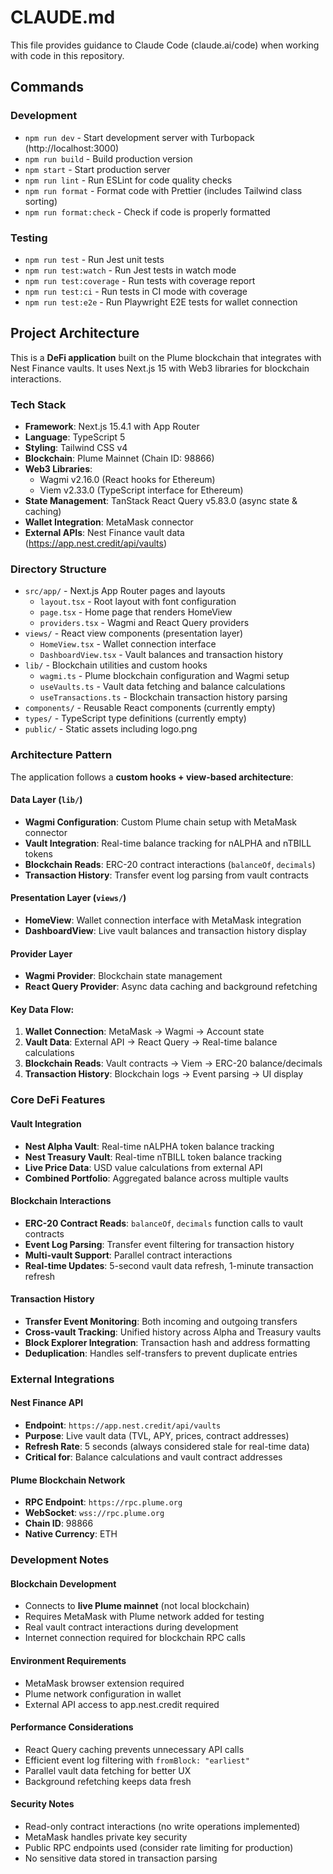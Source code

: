 # CLAUDE.md

This file provides guidance to Claude Code (claude.ai/code) when working with code in this repository.

## Commands

### Development

- `npm run dev` - Start development server with Turbopack (http://localhost:3000)
- `npm run build` - Build production version
- `npm start` - Start production server
- `npm run lint` - Run ESLint for code quality checks
- `npm run format` - Format code with Prettier (includes Tailwind class sorting)
- `npm run format:check` - Check if code is properly formatted

### Testing

- `npm run test` - Run Jest unit tests
- `npm run test:watch` - Run Jest tests in watch mode
- `npm run test:coverage` - Run tests with coverage report
- `npm run test:ci` - Run tests in CI mode with coverage
- `npm run test:e2e` - Run Playwright E2E tests for wallet connection

## Project Architecture

This is a **DeFi application** built on the Plume blockchain that integrates with Nest Finance vaults. It uses Next.js 15 with Web3 libraries for blockchain interactions.

### Tech Stack

- **Framework**: Next.js 15.4.1 with App Router
- **Language**: TypeScript 5
- **Styling**: Tailwind CSS v4
- **Blockchain**: Plume Mainnet (Chain ID: 98866)
- **Web3 Libraries**:
  - Wagmi v2.16.0 (React hooks for Ethereum)
  - Viem v2.33.0 (TypeScript interface for Ethereum)
- **State Management**: TanStack React Query v5.83.0 (async state & caching)
- **Wallet Integration**: MetaMask connector
- **External APIs**: Nest Finance vault data (https://app.nest.credit/api/vaults)

### Directory Structure

- `src/app/` - Next.js App Router pages and layouts
  - `layout.tsx` - Root layout with font configuration
  - `page.tsx` - Home page that renders HomeView
  - `providers.tsx` - Wagmi and React Query providers
- `views/` - React view components (presentation layer)
  - `HomeView.tsx` - Wallet connection interface
  - `DashboardView.tsx` - Vault balances and transaction history
- `lib/` - Blockchain utilities and custom hooks
  - `wagmi.ts` - Plume blockchain configuration and Wagmi setup
  - `useVaults.ts` - Vault data fetching and balance calculations
  - `useTransactions.ts` - Blockchain transaction history parsing
- `components/` - Reusable React components (currently empty)
- `types/` - TypeScript type definitions (currently empty)
- `public/` - Static assets including logo.png

### Architecture Pattern

The application follows a **custom hooks + view-based architecture**:

#### Data Layer (`lib/`)

- **Wagmi Configuration**: Custom Plume chain setup with MetaMask connector
- **Vault Integration**: Real-time balance tracking for nALPHA and nTBILL tokens
- **Blockchain Reads**: ERC-20 contract interactions (`balanceOf`, `decimals`)
- **Transaction History**: Transfer event log parsing from vault contracts

#### Presentation Layer (`views/`)

- **HomeView**: Wallet connection interface with MetaMask integration
- **DashboardView**: Live vault balances and transaction history display

#### Provider Layer

- **Wagmi Provider**: Blockchain state management
- **React Query Provider**: Async data caching and background refetching

#### Key Data Flow:

1. **Wallet Connection**: MetaMask → Wagmi → Account state
2. **Vault Data**: External API → React Query → Real-time balance calculations
3. **Blockchain Reads**: Vault contracts → Viem → ERC-20 balance/decimals
4. **Transaction History**: Blockchain logs → Event parsing → UI display

### Core DeFi Features

#### Vault Integration

- **Nest Alpha Vault**: Real-time nALPHA token balance tracking
- **Nest Treasury Vault**: Real-time nTBILL token balance tracking
- **Live Price Data**: USD value calculations from external API
- **Combined Portfolio**: Aggregated balance across multiple vaults

#### Blockchain Interactions

- **ERC-20 Contract Reads**: `balanceOf`, `decimals` function calls to vault contracts
- **Event Log Parsing**: Transfer event filtering for transaction history
- **Multi-vault Support**: Parallel contract interactions
- **Real-time Updates**: 5-second vault data refresh, 1-minute transaction refresh

#### Transaction History

- **Transfer Event Monitoring**: Both incoming and outgoing transfers
- **Cross-vault Tracking**: Unified history across Alpha and Treasury vaults
- **Block Explorer Integration**: Transaction hash and address formatting
- **Deduplication**: Handles self-transfers to prevent duplicate entries

### External Integrations

#### Nest Finance API

- **Endpoint**: `https://app.nest.credit/api/vaults`
- **Purpose**: Live vault data (TVL, APY, prices, contract addresses)
- **Refresh Rate**: 5 seconds (always considered stale for real-time data)
- **Critical for**: Balance calculations and vault contract addresses

#### Plume Blockchain Network

- **RPC Endpoint**: `https://rpc.plume.org`
- **WebSocket**: `wss://rpc.plume.org`
- **Chain ID**: 98866
- **Native Currency**: ETH

### Development Notes

#### Blockchain Development

- Connects to **live Plume mainnet** (not local blockchain)
- Requires MetaMask with Plume network added for testing
- Real vault contract interactions during development
- Internet connection required for blockchain RPC calls

#### Environment Requirements

- MetaMask browser extension required
- Plume network configuration in wallet
- External API access to app.nest.credit required

#### Performance Considerations

- React Query caching prevents unnecessary API calls
- Efficient event log filtering with `fromBlock: "earliest"`
- Parallel vault data fetching for better UX
- Background refetching keeps data fresh

#### Security Notes

- Read-only contract interactions (no write operations implemented)
- MetaMask handles private key security
- Public RPC endpoints used (consider rate limiting for production)
- No sensitive data stored in transaction parsing
